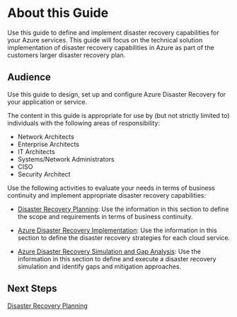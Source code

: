 # About this Guide


 Use this guide to define and implement disaster recovery  capabilities for your Azure services. This guide will focus on the technical solution implementation of disaster recovery capabilities in Azure as part of the customers larger disaster recovery plan. 

## Audience 
Use this guide to design, set up and configure Azure Disaster Recovery for your application or service.  

The content in this guide is appropriate for use by (but not strictly limited to) individuals with the following areas of responsibility: 

- Network Architects 
- Enterprise Architects  
- IT Architects  
- Systems/Network Administrators 
- CISO 
- Security Architect 

Use the following activities to evaluate your needs in terms of business continuity and implement appropriate disaster recovery capabilities: 

- [Disaster Recovery Planning](./1.0-Disaster-Recovery-Planning.md): Use the information in this section to define the scope and requirements in terms of business continuity. 

- [Azure Disaster Recovery Implementation](./2.0-Azure-Disaster-Recovery-Implementation.md): Use the information in this section to define the disaster recovery strategies for each cloud service. 

- [Azure Disaster Recovery Simulation and Gap Analysis](/3.0-Azure-Disaster-Recovery-Simulation-and-Gap-Analysis.md): Use the information in this section to define and execute a disaster recovery simulation and identify gaps and mitigation approaches. 


## Next Steps 
[Disaster Recovery Planning](./1.0-Disaster-Recovery-Planning.md)



 
